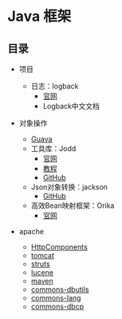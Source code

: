 #   Java 框架


##  目录
-   项目
    -   日志：logback
        -   [官网](https://github.com/qos-ch)
        -   Logback中文文档


-   对象操作
    -   [Guava](https://github.com/google/guava)
    -   工具库：Jodd
        -   [官网](https://jodd.org/)
        -   [教程](http://joddframework.org/)
        -   [GitHub](https://github.com/oblac)
    -   Json对象转换：jackson
        -   [GitHub](https://github.com/FasterXML/jackson)
    -   高效Bean映射框架：Orika
        -   [官网](http://orika-mapper.github.io/orika-docs/)
-   apache
    -   [HttpComponents](http://hc.apache.org/index.html)
    -   [tomcat](http://tomcat.apache.org/)
    -   [struts](http://struts.apache.org/)
    -   [lucene](http://lucene.apache.org/)
    -   [maven](http://maven.apache.org/)
    -   [commons-dbutils](http://commons.apache.org/proper/commons-dbutils/)
    -   [commons-lang](http://commons.apache.org/proper/commons-lang/)
    -   [commons-dbcp](http://commons.apache.org/proper/commons-dbcp/)